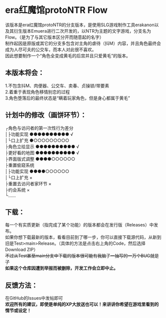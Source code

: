 # era红魔馆protoNTR Flow
该版本是era红魔馆protoNTR的分支版本，是使用SLG游戏制作工具erakanon以及其衍生版本Emuera进行二次开发的，以NTR为主题的文字游戏，分支名为Flow。（是为了与其它版本区分开而随意起的名字）<br>
制作起因是原版或其它的分支多包含对主角的虐待（抖M）内容，并且角色最终会成为人尽可夫的公交车，而本人对此很不喜欢。<br>
因此想要制作一个“角色全变成黄毛的后宫并且只爱黄毛”的版本。

## 本版本将会：
1.不包含抖M、肉便器、公交车、卖春、贞操锁/带要素<br>
2.着重于表现角色移情别恋的过程<br>
3.角色堕落后的最终状态是“瞒着玩家角色，但是身心都属于黄毛”

## 计划中的修改（画饼环节）：

┌角色与访问者的第一次性行为差分<br>
│├功能实现 ●●●●●●●●●● √<br>
│└口上扩充 ●○○○○○○○○○<br>
├角色立绘显示 ●●●●●●●●●● √<br>
├更好看的地图 ●●●●●●●●●● √<br>
├界面版式调整 ●●●●○○○○○○<br>
├重置偷窥系统<br>
│├功能实现 ●●●●○○○○○○<br>
│└口上扩充 ×<br>
├重置去访问者家环节 ×<br>
├约会系统 ×<br>
└……


## 下载：
每一个有实质更新（指完成了某个功能）的版本都会在发行版（Releases）中发布。<br>
如果你想下载最新的版本，看看目前到了哪一步，你可以直接下载源代码，从新到旧是Test>main>Release。（具体的方法是点击右上角的Code，然后选择Download ZIP）<br>
~~不过从Test甚至main分支中下载的版本很可能有我脑子一抽写的一万个BUG就是了~~<br>
**如果这个仓库因遭到举报而被删除，开发工作会立即中止。**

## 反馈方法：
在GitHub的Issues中发帖即可<br>
**欢迎所有的建议，即使是单纯的XP大放送也可以！来讲讲你希望在游戏里看到的情节或设定！**

